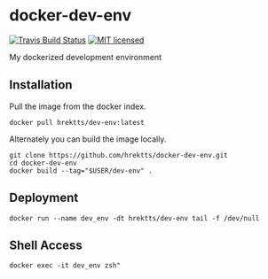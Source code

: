 # docker-dev-env

[![Travis Build Status](https://travis-ci.org/hrektts/docker-dev-env.svg?branch=master)](https://travis-ci.org/hrektts/docker-dev-env)
[![MIT licensed](https://img.shields.io/badge/license-MIT-blue.svg)](./LICENSE)

My dockerized development environment

## Installation

Pull the image from the docker index.

```
docker pull hrektts/dev-env:latest
```

Alternately you can build the image locally.

```
git clone https://github.com/hrektts/docker-dev-env.git
cd docker-dev-env
docker build --tag="$USER/dev-env" .
```

Deployment
----------
```
docker run --name dev_env -dt hrektts/dev-env tail -f /dev/null
```

Shell Access
------------
```
docker exec -it dev_env zsh"
```
